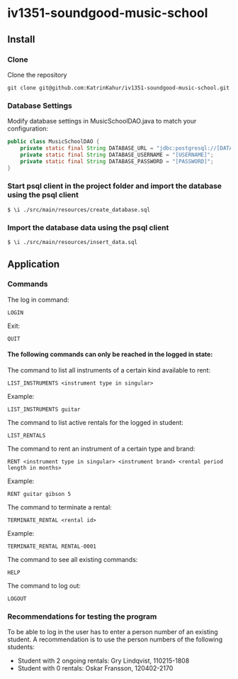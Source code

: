 # iv1351-soundgood-music-school

## Install
### Clone
Clone the repository

```shell
git clone git@github.com:KatrinKahur/iv1351-soundgood-music-school.git
```
### Database Settings
Modify database settings in MusicSchoolDAO.java to match your configuration:
```java
public class MusicSchoolDAO {
    private static final String DATABASE_URL = "jdbc:postgresql://[DATABASE_URL]";
    private static final String DATABASE_USERNAME = "[USERNAME]";
    private static final String DATABASE_PASSWORD = "[PASSWORD]";
}
```
### Start psql client in the project folder and import the database using the psql client
```shell
$ \i ./src/main/resources/create_database.sql
```
### Import the database data using the psql client
```shell
$ \i ./src/main/resources/insert_data.sql
```
## Application
### Commands
The log in command:
```text
LOGIN
```
Exit:
```text
QUIT
```
#### The following commands can only be reached in the logged in state:
The command to list all instruments of a certain kind available to rent:
```text
LIST_INSTRUMENTS <instrument type in singular>
```
Example: 
```text
LIST_INSTRUMENTS guitar
```
The command to list active rentals for the logged in student:
```text
LIST_RENTALS
```
The command to rent an instrument of a certain type and brand:
```text
RENT <instrument type in singular> <instrument brand> <rental period length in months>
```
Example:
```text
RENT guitar gibson 5
```
The command to terminate a rental:
```text
TERMINATE_RENTAL <rental id>
```
Example:
```text
TERMINATE_RENTAL RENTAL-0001
```
The command to see all existing commands:
```text
HELP
```
The command to log out:
```text
LOGOUT
```
### Recommendations for testing the program
To be able to log in the user has to enter a person number of an existing student.
A recommendation is to use the person numbers of the following students:

- Student with 2 ongoing rentals: 
Gry Lindqvist, 110215-1808
- Student with 0 rentals: 
Oskar Fransson, 120402-2170